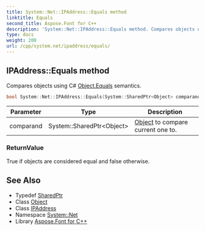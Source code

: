 ```yaml
---
title: System::Net::IPAddress::Equals method
linktitle: Equals
second_title: Aspose.Font for C++
description: 'System::Net::IPAddress::Equals method. Compares objects using C# Object.Equals semantics in C++.'
type: docs
weight: 200
url: /cpp/system.net/ipaddress/equals/
---
```

## IPAddress::Equals method


Compares objects using C# [Object.Equals](../../../system/object/equals/) semantics.

```cpp
bool System::Net::IPAddress::Equals(System::SharedPtr<Object> comparand) override
```


| Parameter | Type | Description |
| --- | --- | --- |
| comparand | System::SharedPtr\<Object\> | [Object](../../../system/object/) to compare current one to. |

### ReturnValue

True if objects are considered equal and false otherwise.

## See Also

* Typedef [SharedPtr](../../../system/sharedptr/)
* Class [Object](../../../system/object/)
* Class [IPAddress](../)
* Namespace [System::Net](../../)
* Library [Aspose.Font for C++](../../../)
